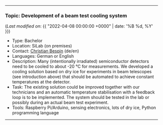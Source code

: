 ***

### Topic: Development of a beam test cooling system

(_Last modified on_: {{ "2022-04-08 00:00:00 +0000" | date: '%B %d, %Y' }})

- Type: Bachelor
- Location: SiLab (on premises)
- Contact: [Christian Bespin](mailto:bespin@physik.uni-bonn.de) (de/en)
- Languages: German or English
- Description: Many (intentionally irradiated) semiconductor detectors need to be cooled to about -20 °C for measurements.
We developed a cooling solution based on dry ice for  experiments in beam telescopes (see introduction above) that should be automated to achieve constant temperatures at the detector.
- Task: The existing solution could be improved together with our technicians and an automatic temperature stabilisation with a feedback loop is to be implemented. The system should be tested in the lab or possibly during an actual beam test experiment.
- Tools: Raspberry Pi/Arduino, sensing electronics, lots of dry ice, Python programming language

***


